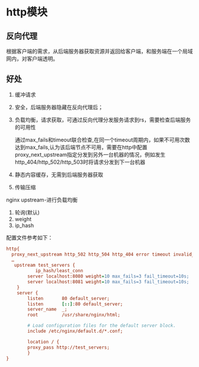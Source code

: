 # http模块
## 反向代理
根据客户端的需求，从后端服务器获取资源并返回给客户端，和服务端在一个局域网内，对客户端透明。
## 好处
1. 缓冲请求
2. 安全，后端服务器隐藏在反向代理后；
3. 负载均衡，请求获取，可通过反向代理分发服务请求到rs，需要检查后端服务的可用性

    通过max_fails和timeout联合检查,在同一个timeout周期内，如果不可用次数达到max_fails,认为该后端节点不可用，需要在http中配置proxy_next_upstream指定分发到另外一台机器的情况，例如发生http_404/http_502/http_503时将请求分发到下一台机器
4. 静态内容缓存，无需到后端服务器获取
5. 传输压缩

nginx upstream-进行负载均衡
1. 轮询(默认)
2. weight
3. ip_hash

配置文件参考如下：
```ini
http{
  proxy_next_upstream http_502 http_504 http_404 error timeout invalid_header;
  … 
   upstream test_servers {
           ip_hash/least_conn
	    server localhost:8080 weight=10 max_fails=3 fail_timeout=10s;
	    server localhost:8081 weight=10 max_fails=3 fail_timeout=10s;
    }
    server {
        listen       80 default_server;
        listen       [::]:80 default_server;
        server_name  _;
        root         /usr/share/nginx/html;

        # Load configuration files for the default server block.
        include /etc/nginx/default.d/*.conf;

        location / {
	    proxy_pass http://test_servers;
        }
}
```